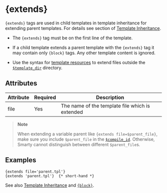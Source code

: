 # {extends}

`{extends}` tags are used in child templates in template inheritance for
extending parent templates. For details see section of [Template
Inheritance](../../programmers/advanced-features/advanced-features-template-inheritance.md).

-   The `{extends}` tag must be on the first line of the template.

-   If a child template extends a parent template with the `{extends}`
    tag it may contain only `{block}` tags. Any other template content
    is ignored.

-   Use the syntax for [template resources](../../programmers/resources.md) to extend files
    outside the [`$template_dir`](../../programmers/api-variables/variable-template-dir.md) directory.

## Attributes

| Attribute | Required | Description                                     |
|-----------|----------|-------------------------------------------------|
| file      | Yes      | The name of the template file which is extended |

> **Note**
>
> When extending a variable parent like `{extends file=$parent_file}`,
> make sure you include `$parent_file` in the
> [`$compile_id`](../../programmers/api-variables/variable-compile-id.md). Otherwise, Smarty cannot
> distinguish between different `$parent_file`s.

## Examples

```smarty
{extends file='parent.tpl'}
{extends 'parent.tpl'}  {* short-hand *}
```

See also [Template Inheritance](../../programmers/advanced-features/advanced-features-template-inheritance.md)
and [`{block}`](./language-function-block.md).
